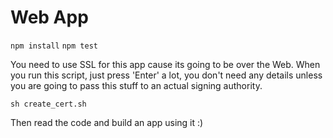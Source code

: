 Web App
=========================

`npm install`
`npm test`

You need to use SSL for this app cause its going to be over the Web.
When you run this script, just press 'Enter' a lot, you don't need any details unless you are going to pass this stuff to an actual signing authority.

`sh create_cert.sh`

Then read the code and build an app using it :)
